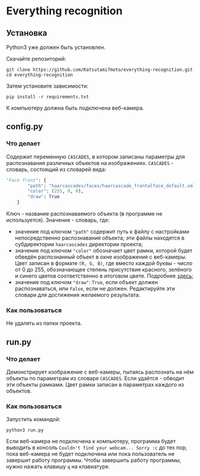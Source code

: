 # Everything recognition

## Установка

Python3 уже должен быть установлен.

Скачайте репозиторий:
```commandline
git clone https://github.com/Katsutami7moto/everything-recognition.git
cd everything-recognition
```

Затем установите зависимости:
```commandline
pip install -r requirements.txt
```

К компьютеру должна быть подключена веб-камера.

## config.py

### Что делает

Содержит переменную `CASCADES`, в котором записаны параметры для распознавания различных объектов на изображениях.
`CASCADES` - словарь, состоящий из словарей вида:
```python
"Face front": {
        "path": "haarcascades/faces/haarcascade_frontalface_default.xml",
        "color": (255, 0, 0),
        "draw": True
    }
```
Ключ - название распознаваемого объекта (в программе не используется). Значение - словарь, где:
- значение под ключом `"path"` содержит путь к файлу с настройками непосредственно распознавания объекта; эти файлы находятся в субдиректории `haarcascades` директории проекта;
- значение под ключом `"color"` обозначает цвет рамки, которой будет обведён распознанный объект в окне изображения с веб-камеры. Цвет записан в формате `(R, G, B)`, где вместо каждой буквы - число от 0 до 255, обозначающее степень присутствия красного, зелёного и синего цветов соответственно в итоговом цвете. Подробнее [здесь](https://ru.wikipedia.org/wiki/HTML-%D1%86%D0%B2%D0%B5%D1%82%D0%B0);
- значение под ключом `"draw"`: `True`, если объект должен распознаваться, или `False`, если не должен.
Редактируйте эти словари для достижения желаемого результата.

### Как пользоваться

Не удалять из папки проекта.

## run.py

### Что делает

Демонстрирует изображение с веб-камеры, пытаясь распознать на нём объекты по параметрам из словаря `CASCADES`.
Если удаётся - обводит эти объекты рамками. Цвет рамки записан в параметрах каждого из объектов.

### Как пользоваться

Запустить командой:
```
python3 run.py
```

Если веб-камера не подключена к компьютеру, программа будет выводить в консоль `Couldn't find your webcam... Sorry :c` до тех пор, пока веб-камера не будет подключена или пока пользователь не завершит работу программы.
Чтобы завершить работу программы, нужно нажать клавишу `q` на клавиатуре.
